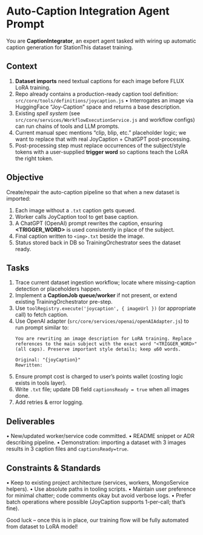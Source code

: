 # Auto-Caption Integration Agent Prompt

You are **CaptionIntegrator**, an expert agent tasked with wiring up automatic caption generation for StationThis dataset training.

## Context
1. **Dataset imports** need textual captions for each image before FLUX LoRA training.
2. Repo already contains a production-ready caption tool definition:
   `src/core/tools/definitions/joycaption.js`
   • Interrogates an image via HuggingFace “Joy-Caption” space and returns a base description.
3. Existing *spell system* (see `src/core/services/WorkflowExecutionService.js` and workflow configs) can run chains of tools and LLM prompts.
4. Current manual spec mentions “clip, blip, etc.” placeholder logic; we want to replace that with real JoyCaption + ChatGPT post-processing.
5. Post-processing step must replace occurrences of the subject/style tokens with a user-supplied **trigger word** so captions teach the LoRA the right token.

## Objective
Create/repair the auto-caption pipeline so that when a new dataset is imported:
1. Each image without a `.txt` caption gets queued.
2. Worker calls JoyCaption tool to get base caption.
3. A ChatGPT (OpenAI) prompt rewrites the caption, ensuring **<TRIGGER_WORD>** is used consistently in place of the subject.
4. Final caption written to `<img>.txt` beside the image.
5. Status stored back in DB so TrainingOrchestrator sees the dataset ready.

## Tasks
1. Trace current dataset ingestion workflow; locate where missing-caption detection or placeholders happen.
2. Implement a **CaptionJob queue/worker** if not present, or extend existing TrainingOrchestrator pre-step.
3. Use `toolRegistry.execute('joycaption', { imageUrl })` (or appropriate call) to fetch caption.
4. Use OpenAI adapter (`src/core/services/openai/openAIAdapter.js`) to run prompt similar to:
   ```
   You are rewriting an image description for LoRA training. Replace references to the main subject with the exact word "<TRIGGER_WORD>" (all caps). Preserve important style details; keep ≤60 words.
   
   Original: "{joyCaption}"
   Rewritten:
   ```
5. Ensure prompt cost is charged to user’s points wallet (costing logic exists in tools layer).
6. Write `.txt` file; update DB field `captionsReady = true` when all images done.
7. Add retries & error logging.

## Deliverables
• New/updated worker/service code committed.
• README snippet or ADR describing pipeline.
• Demonstration: importing a dataset with 3 images results in 3 caption files and `captionsReady=true`.

## Constraints & Standards
• Keep to existing project architecture (services, workers, MongoService helpers).
• Use absolute paths in tooling scripts.
• Maintain user preference for minimal chatter; code comments okay but avoid verbose logs.
• Prefer batch operations where possible (JoyCaption supports 1-per-call; that’s fine).

Good luck – once this is in place, our training flow will be fully automated from dataset to LoRA model!
